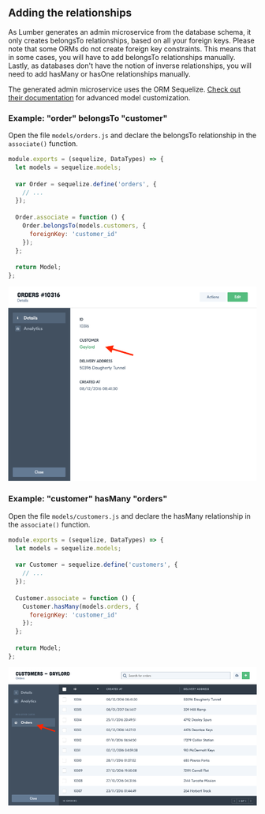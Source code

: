 ## Adding the relationships

As Lumber generates an admin microservice from the database schema, it only
creates belongsTo relationships, based on all your foreign keys. Please note
that some ORMs do not create foreign key constraints. This means that in some
cases, you will have to add belongsTo relationships manually. Lastly, as
databases don't have the notion of inverse relationships, you will need to add
hasMany or hasOne relationships manually.

The generated admin microservice uses the ORM Sequelize. <a
href="http://docs.sequelizejs.com/" target="_blank">Check out their
documentation</a> for advanced model customization.

### Example: "order" belongsTo "customer"

Open the file `models/orders.js` and declare the belongsTo relationship in the
`associate()` function.

```javascript
module.exports = (sequelize, DataTypes) => {
  let models = sequelize.models;

  var Order = sequelize.define('orders', {
    // ...
  });

  Order.associate = function () {
    Order.belongsTo(models.customers, {
      foreignKey: 'customer_id'
    });
  };

  return Model;
};
```

![belongsTo relationship](/public/img/adding-relationships-2.png "belongsTo relationship")

### Example: "customer" hasMany "orders"

Open the file `models/customers.js` and declare the hasMany relationship in the
`associate()` function.

```javascript
module.exports = (sequelize, DataTypes) => {
  let models = sequelize.models;

  var Customer = sequelize.define('customers', {
    // ...
  });

  Customer.associate = function () {
    Customer.hasMany(models.orders, {
      foreignKey: 'customer_id'
    });
  };

  return Model;
};

```

![hasMany relationship](/public/img/adding-relationships-1.png "hasMany relationship")
